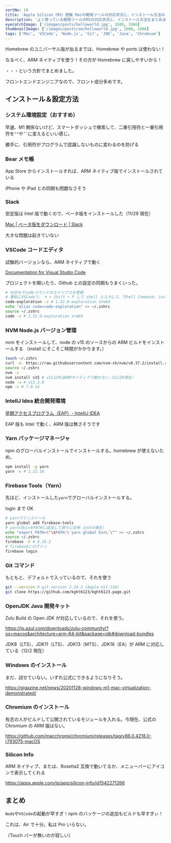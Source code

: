 ```yaml
---
sortNo: 19
title: 'Apple Silicon（M1）搭載 Macの開発ツールの対応状況と、インストール方法のまとめ'
description: 'よく使っている開発ツールのM1の対応状況と、インストール方法をまとめました'
eyecatchImage: ['/images/posts/helloworld.jpg', 1600, 1066]
thumbnailImage: ['/images/posts/sm/helloworld.jpg', 1600, 1066]
tags: ['Mac', 'VSCode', 'Node.js', 'Git', 'JDK', 'Java', 'Chromium']
---
```


Homebrew のユニバーサル版が出るまでは、Homebrew や ports は使わない！

なるべく、ARM ネイティブを使う！その方が Homebrew に戻しやすいから！

・・・という方針でまとめました。

フロントエンドエンジニアなので、フロント成分多めです。

## インストール＆設定方法

### システム環境設定（おすすめ）

早速、M1 関係ないけど、スマートダッシュで検索して、二重引用符と一重引用符を`""`や`’’`に変えるといい感じ。

勝手に、引用符がプログラムで認識しないものに変わるのを防げる

### Bear メモ帳

App Store からインストールすれば、ARM ネイティブ版でインストールされている

iPhone や iPad との同期も問題なさそう

### Slack

安定版は Intel 版で動くので、ベータ版をインストールした（11/29 現在）

[Mac | ベータ版をダウンロード | Slack](https://slack.com/intl/ja-jp/beta/mac)

大きな問題は起きていない

### VSCode コードエディタ

試験的バージョンなら、ARM ネイティブで動く

[Documentation for Visual Studio Code](https://code.visualstudio.com/docs/?dv=darwinarm64&build=insiders)

プロジェクトを開いたり、Github との設定の同期もうまくいった。

```sh
# お好みでcodeコマンドのエイリアスを登録
# 事前にVSCodeで、 ⌘ + Shift + P して shell と入力して、「Shell Command: install 'code-exploration' comannd in PATH」を選ぶ
code-exploration -v # 1.52.0-exploration arm64
echo "alias code=code-exploration" >> ~/.zshrc
source ~/.zshrc
code -v # 1.52.0-exploration arm64
```

### NVM Node.js バージョン管理

nvm をインストールして、node の v15 のソースからの ARM ビルドをインストールする
（install にそこそこ時間がかかります。）

```sh
touch ~/.zshrc
curl -o- https://raw.githubusercontent.com/nvm-sh/nvm/v0.37.2/install.sh | zsh
source ~/.zshrc
nvm -v
nvm install v15 # v15以外はARMネイティブで動かない（11/29現在）
node -v # v15.3.0
npm -v # 7.0.14
```

### IntellJ Idea 統合開発環境

[早期アクセスプログラム（EAP）- IntelliJ IDEA](https://www.jetbrains.com/ja-jp/idea/nextversion/#section=mac)

EAP 版も Intel で動く、ARM 版は無さそうです

### Yarn パッケージマネージャ

npm のグローバルインストールでインストールする。homebrew が使えないため。

```sh
npm install -g yarn
yarn -v # 1.22.10
```

### Firebase Tools（Yarn）

先ほど、インストールした`yarn`でグローバルインストールする。

login まで OK

```sh
# yarnでインストール
yarn global add firebase-tools
# yarnのbinをPATHに追加して直ちに反映（zshの場合）
echo "export PATH=\"\$PATH:\`yarn global bin\`\"" >> ~/.zshrc
source ~/.zshrc
firebase -V # 8.16.2
# firebaseにログイン
firebase login
```

### Git コマンド

もともと、デフォルトで入っているので、それを使う

```sh
git --version # git version 2.24.3 (Apple Git-128)
git clone https://github.com/kght6123/kght6123.page.git
```

### OpenJDK Java 開発キット

Zulu Build の Open JDK が対応しているので、それを使う。

https://jp.azul.com/downloads/zulu-community/?os=macos&architecture=arm-64-bit&package=jdk#download-bundles

JDK8（LTS）、JDK11（LTS）、JDK13（MTS）、JDK16（EA）が ARM に対応している（12/2 現在）

### Windows のインストール

まだ、試せていない。いずれ公式にできるようになりそう。

https://gigazine.net/news/20201128-windows-m1-mac-virtualization-demonstrated/

### Chromium のインストール

有志の人がビルドして公開されているモジュールを入れる。今現在、公式の Chromium の ARM 版はない。

https://github.com/macchrome/chromium/releases/tag/v86.0.4218.0-r793075-macOS

### Silicon Info

ARM ネイティブ、または、Rosetta2 互換で動いてるか、メニューバーにアイコンで表示してくれる

https://apps.apple.com/jp/app/silicon-info/id1542271266

## まとめ

`Node`や`VSCode`の起動が早すぎ！npm のバッケージの追加もビルドも早すぎぃ！

これは、Air で十分。私は Pro いらない。

（Touch バーが無いのが寂しい）

